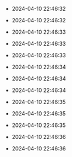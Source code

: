 
- 2024-04-10 22:46:32

- 2024-04-10 22:46:32

- 2024-04-10 22:46:33

- 2024-04-10 22:46:33

- 2024-04-10 22:46:33

- 2024-04-10 22:46:34

- 2024-04-10 22:46:34

- 2024-04-10 22:46:34

- 2024-04-10 22:46:35

- 2024-04-10 22:46:35

- 2024-04-10 22:46:35

- 2024-04-10 22:46:36

- 2024-04-10 22:46:36
